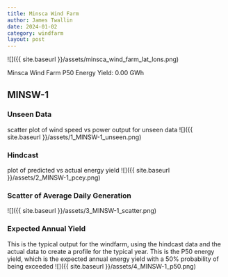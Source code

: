 ```yaml
---
title: Minsca Wind Farm
author: James Twallin
date: 2024-01-02
category: windfarm
layout: post
---
```

![]({{ site.baseurl }}/assets/minsca_wind_farm_lat_lons.png)

Minsca Wind Farm P50 Energy Yield: 0.00 GWh

MINSW-1
-------------
### Unseen Data 
scatter plot of wind speed vs power output for unseen data
![]({{ site.baseurl }}/assets/1_MINSW-1_unseen.png)
### Hindcast 
plot of predicted vs actual energy yield
![]({{ site.baseurl }}/assets/2_MINSW-1_pcey.png)
### Scatter of Average Daily Generation 

![]({{ site.baseurl }}/assets/3_MINSW-1_scatter.png)
### Expected Annual Yield 
This is the typical output for the windfarm, using the hindcast data and the actual data to create a profile for the typical year. This is the P50 energy yield, which is the expected annual energy yield with a 50% probability of being exceeded
![]({{ site.baseurl }}/assets/4_MINSW-1_p50.png)


